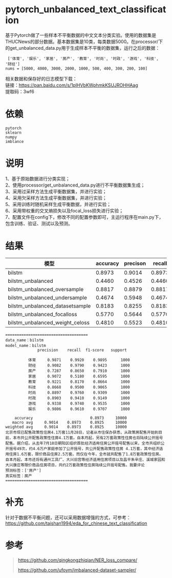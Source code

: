 # pytorch_unbalanced_text_classification
基于Pytorch做了一些样本不平衡数据的中文文本分类实验。使用的数据集是THUCNews的部分数据。基本数据集是10类，每类数据5000。在processor/下的get_unbalanced_data.py用于生成样本不平衡的数据集，运行之后的数据：<br>
```
 ['体育', '娱乐', '家居', '房产', '教育', '时尚', '时政', '游戏', '科技', '财经']
nums = [5000, 4000, 3000, 2000, 1000, 500, 400, 300, 200, 100]
```
相关数据和保存好的日志模型下载：<br>
链接：https://pan.baidu.com/s/1plHVbKWphmkKSUJROHHAag <br>
提取码：3wf6<br>
# 依赖
```
pytorch
sklearn
numpy
imblance
```

# 说明
1、基于原始数据进行分类实现；<br>
2、使用processor/get_unbalanced_data.py进行不平衡数据集生成；<br>
3、采用过采样方法生成平衡数据集，并进行实验；<br>
4、采用欠采样方法生成平衡数据集，并进行实验；<br>
5、采用训练时随机采样生成平衡数据，并进行实验；<br>
6、采用带权重的交叉熵损失以及focal_loss损失进行实验；<br>
7、配置文件在config下，修改不同的配置参数即可，主运行程序在main.py下，包含训练、验证、测试以及预测。<br>

# 结果
|  模型   | accuracy  |precison  |recall  |macro_f1  |
|  ----  | ----  | ----  | ----  | ----  |
| bilstm  | 0.8973 | 0.9014  |  0.8973 |   0.8925|
| bilstm_unbalanced  | 0.4460 | 0.4526  |  0.4460 |   0.3548|
| bilstm_unbalanced_oversample  | 0.8817 | 0.8879  |  0.8817  |  0.8808 |
| bilstm_unbalanced_undersample  | 0.4674 | 0.5948 |   0.4674 |   0.3893
| bilstm_unbalanced_datasetsample  | 0.8183 | 0.8255 |  0.8183 | 0.7951|
| bilstm_unbalanced_focalloss  | 0.5770 | 0.5644  |  0.5770|    0.5239|
| bilstm_unbalanced_weight_celoss  | 0.4810 | 0.5523  |  0.4810 | 0.3982|

```
====================================
data_name：bilstm
model_name：bilstm
              precision    recall  f1-score   support

          体育     0.9871    0.9920    0.9895      1000
          财经     0.9082    0.9790    0.9423      1000
          房产     0.7287    0.8650    0.7910      1000
          家居     0.9072    0.5180    0.6595      1000
          教育     0.9221    0.8170    0.8664      1000
          科技     0.8668    0.9500    0.9065      1000
          时尚     0.8897    0.9760    0.9309      1000
          时政     0.8903    0.9410    0.9149      1000
          游戏     0.9338    0.9740    0.9535      1000
          娱乐     0.9806    0.9610    0.9707      1000

    accuracy                         0.8973     10000
   macro avg     0.9014    0.8973    0.8925     10000
weighted avg     0.9014    0.8973    0.8925     10000
北京市现已配售政策性住房4.1万套11月28日，记者从市住保办获悉，从政策房配售开始到目前，本市共公开配售政策性住房4.1万套。自本月起，另有2万套政策性住房也将陆续公开摇号配售。据介绍，从去年7月18日朝阳区组织首批经济适用住房公开摇号配售以来，全市共组织公开摇号49次，约4.6万户家庭参加了公开摇号，共公开配售政策性住房 4.1万套，其中经济适用住房1.6万套，限价商品住房2.5万套。而仅在今年，全市就共配售了1.8万套政策性住房。自本月起，本市还将有通州工具厂、大兴旧宫等经济适用住房项目以及昌平朱辛庄、溪城家园和大兴康庄等限价商品住房项目，共约2万套政策性住房陆续公开摇号配售。我要评论
预测标签：['房产']
真实标签：房产
====================================
```
# 补充
针对于数据不平衡问题，还可以采用数据增强的方式，可参考：<br>
https://github.com/taishan1994/eda_for_chinese_text_classification

# 参考
> https://github.com/qingkongzhiqian/NER_loss_compare/
>
> https://github.com/ufoym/imbalanced-dataset-sampler/
>
